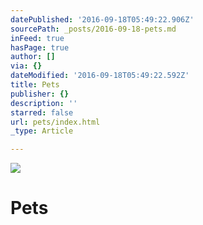 ```yaml
---
datePublished: '2016-09-18T05:49:22.906Z'
sourcePath: _posts/2016-09-18-pets.md
inFeed: true
hasPage: true
author: []
via: {}
dateModified: '2016-09-18T05:49:22.592Z'
title: Pets
publisher: {}
description: ''
starred: false
url: pets/index.html
_type: Article

---
```

![](https://the-grid-user-content.s3-us-west-2.amazonaws.com/0761725d-0ed8-41b0-af35-71e659f4891e.jpg)

# Pets